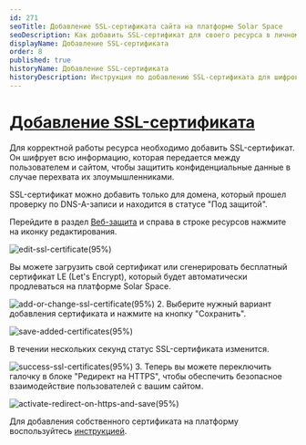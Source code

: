 ```yaml
---
id: 271
seoTitle: Добавление SSL-сертификата сайта на платформe Solar Space
seoDescription: Как добавить SSL-сертификат для своего ресурса в личном кабинете Solar Space. Зачем нужен SSL-сертификат. Пошаговая инструкция по добавлению SSL-сертификата на платформу для защиты сайтов
displayName: Добавление SSL-сертификата
order: 8
published: true
historyName: Добавление SSL-сертификата
historyDescription: Инструкция по добавлению SSL-сертификата для шифрования пользовательких данных
---
```


# [Добавление SSL-сертификата](adding-ssl-certificate)

Для корректной работы ресурса необходимо добавить SSL-сертификат. Он шифрует всю информацию, которая передается между пользователем и сайтом, чтобы защитить конфиденциальные данные в случае перехвата их злоумышленниками.

SSL-сертификат можно добавить только для домена, который прошел проверку по DNS-A-записи и находится в статусе "Под защитой".

Перейдите в раздел [Веб-защита](https://my.solarspace.pro/web-protection) и справа в строке ресурсов нажмите на иконку редактирования.

![edit-ssl-certificate(95%)](https://img.solarspace.pro/docs/edit-ssl-certificate.jpg "Редактирование SSL-сертфиката")

Вы можете загрузить свой сертификат или сгенерировать бесплатный сертификат LE (Let's Encrypt), который будет автоматически продлеваться на платформе Solar Space.

![add-or-change-ssl-certificate(95%)](https://img.solarspace.pro/docs/add-or-change-ssl-certificate.jpg "Добавление или изменение SSL-сертификата")
2. Выберите нужный вариант добавления сертификата и нажмите на кнопку "Сохранить".

![save-added-certificates(95%)](https://img.solarspace.pro/docs/save-added-certificates.jpg "Сохранение добавленного сертификата")

В течении нескольких секунд статус SSL-сертификата изменится.

![success-ssl-certificates(95%)](https://img.solarspace.pro/docs/success-ssl-certificates.jpg "Подтверждение SSL-сертификата")
3. Теперь вы можете переключить галочку в блоке "Редирект на HTTPS", чтобы обеспечить безопасное взаимодействие пользователей с вашим сайтом.

![activate-redirect-on-https-and-save(95%)](https://img.solarspace.pro/docs/activate-redirect-on-https-and-save.jpg "Активация редиректа на HTTPS и сохранение")

Для добавления собственного сертификата на платформу воспользуйтесь [инструкцией]([280]).
